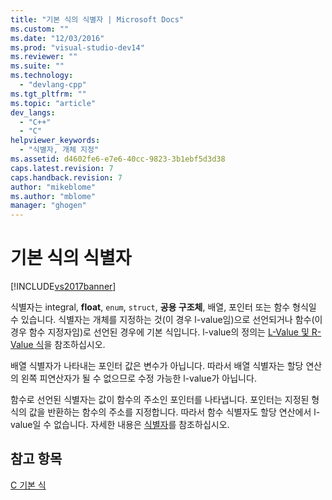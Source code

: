 ```yaml
---
title: "기본 식의 식별자 | Microsoft Docs"
ms.custom: ""
ms.date: "12/03/2016"
ms.prod: "visual-studio-dev14"
ms.reviewer: ""
ms.suite: ""
ms.technology: 
  - "devlang-cpp"
ms.tgt_pltfrm: ""
ms.topic: "article"
dev_langs: 
  - "C++"
  - "C"
helpviewer_keywords: 
  - "식별자, 개체 지정"
ms.assetid: d4602fe6-e7e6-40cc-9823-3b1ebf5d3d38
caps.latest.revision: 7
caps.handback.revision: 7
author: "mikeblome"
ms.author: "mblome"
manager: "ghogen"
---
```

# 기본 식의 식별자
[!INCLUDE[vs2017banner](../assembler/inline/includes/vs2017banner.md)]

식별자는 integral, **float**, `enum`, `struct`, **공용 구조체**, 배열, 포인터 또는 함수 형식일 수 있습니다.  식별자는 개체를 지정하는 것\(이 경우 l\-value임\)으로 선언되거나 함수\(이 경우 함수 지정자임\)로 선언된 경우에 기본 식입니다.  l\-value의 정의는 [L\-Value 및 R\-Value 식](../c-language/l-value-and-r-value-expressions.md)을 참조하십시오.  
  
 배열 식별자가 나타내는 포인터 값은 변수가 아닙니다. 따라서 배열 식별자는 할당 연산의 왼쪽 피연산자가 될 수 없으므로 수정 가능한 l\-value가 아닙니다.  
  
 함수로 선언된 식별자는 값이 함수의 주소인 포인터를 나타냅니다.  포인터는 지정된 형식의 값을 반환하는 함수의 주소를 지정합니다.  따라서 함수 식별자도 할당 연산에서 l\-value일 수 없습니다.  자세한 내용은 [식별자](../c-language/c-identifiers.md)를 참조하십시오.  
  
## 참고 항목  
 [C 기본 식](../c-language/c-primary-expressions.md)
